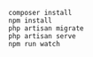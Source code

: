    composer install
    npm install
    php artisan migrate 
    php artisan serve
    npm run watch
